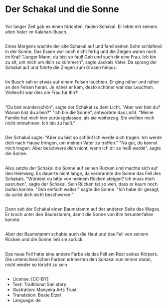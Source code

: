 # Der Schakal und die Sonne

##
Vor langer Zeit gab es einen törichten, faulen Schakal. Er lebte mit seinem alten Vater im Kalahari-Busch.

##
Eines Morgens wachte der alte Schakal auf und fand seinen Sohn schlafend in der Sonne. Das Essen war noch nicht fertig und die Ziegen waren noch im Kral! "Junger Mann, du bist so faul! Geh und such dir eine Frau. Ich bin zu alt, um mich um dich zu kümmern", sagte Jackals Vater. Da sprang der Schakal auf und führte die Ziegen zum Grasen hinaus.

##
Im Busch sah er etwas auf einem Felsen leuchten. Er ging näher und näher an den Felsen heran. Je näher er kam, desto schöner war das Leuchten. Vielleicht war dies die Frau für ihn?!

##
"Du bist wunderschön", sagte der Schakal zu dem Licht. "Aber wer bist du? Warum bist du allein?" "Ich bin die Sonne", antwortete das Licht. "Meine Familie hat mich hier zurückgelassen, als sie weiterzog. Sie wollten mich nicht mitnehmen. Ich bin zu heiß."

##
Der Schakal sagte: "Aber du bist so schön! Ich werde dich tragen. Ich werde dich nach Hause bringen, um meinen Vater zu treffen." "Na gut, du kannst mich tragen. Aber beschwere dich nicht, wenn ich dir zu heiß werde", sagte die Sonne.

##
Also setzte der Schakal die Sonne auf seinen Rücken und machte sich auf den Heimweg. Es dauerte nicht lange, da verbrannte die Sonne das Fell des Schakals. "Würdest du bitte von meinem Rücken steigen? Ich muss mich ausruhen", sagte der Schakal. Sein Rücken tat so weh, dass er kaum noch laufen konnte. "Geh einfach weiter!" sagte die Sonne. "Ich habe dir gesagt, du sollst dich nicht beschweren!"

##
Dann sah der Schakal einen Baumstamm auf der anderen Seite des Weges. Er kroch unter den Baumstamm, damit die Sonne von ihm herunterfallen konnte.

##
Aber der Baumstamm schabte auch die Haut und das Fell von seinem Rücken und die Sonne ließ sie zurück.

##
Das neue Fell hatte eine andere Farbe als das Fell am Rest seines Körpers. Die unterschiedlichen Farben erinnerten den Schakal nun immer daran, nicht wieder so töricht zu sein.

##
* License: [CC-BY]
* Text: Traditional San story
* Illustration: Manyeka Arts Trust
* Translation: Beate Etzel
* Language: de
